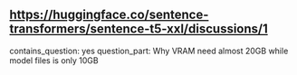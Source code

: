 ## https://huggingface.co/sentence-transformers/sentence-t5-xxl/discussions/1

contains_question: yes
question_part: Why VRAM need almost 20GB while model files is only 10GB